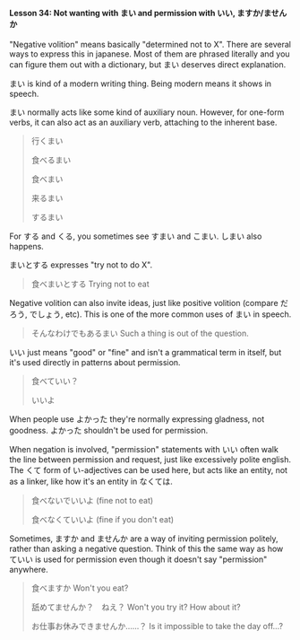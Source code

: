 #### Lesson 34: Not wanting with まい and permission with いい, ますか/ませんか


"Negative volition" means basically "determined not to X". There are several ways to express this in japanese. Most of them are phrased literally and you can figure them out with a dictionary, but まい deserves direct explanation.


まい is kind of a modern writing thing. Being modern means it shows in speech.


まい normally acts like some kind of auxiliary noun. However, for one-form verbs, it can also act as an auxiliary verb, attaching to the inherent base.


> 行くまい
>
> 食べるまい
>
> 食べまい
>
> 来るまい
>
> するまい

For する and くる, you sometimes see すまい and こまい. しまい also happens.


まいとする expresses "try not to do X".


> 食べまいとする Trying not to eat

Negative volition can also invite ideas, just like positive volition (compare だろう, でしょう, etc). This is one of the more common uses of まい in speech.


> そんなわけでもあるまい Such a thing is out of the question.

いい just means "good" or "fine" and isn't a grammatical term in itself, but it's used directly in patterns about permission.


> 食べていい？
>
> いいよ

When people use よかった they're normally expressing gladness, not goodness. よかった shouldn't be used for permission.


When negation is involved, "permission" statements with いい often walk the line between permission and request, just like excessively polite english. The くて form of い-adjectives can be used here, but acts like an entity, not as a linker, like how it's an entity in なくては.

> 食べないでいいよ (fine not to eat)
>
> 食べなくていいよ (fine if you don't eat)

Sometimes, ますか and ませんか are a way of inviting permission politely, rather than asking a negative question. Think of this the same way as how ていい is used for permission even though it doesn't say "permission" anywhere.


> 食べますか Won't you eat?
>
> 舐めてませんか？　ねえ？ Won't you try it? How about it?
>
> お仕事お休みできませんか……？ Is it impossible to take the day off...?
